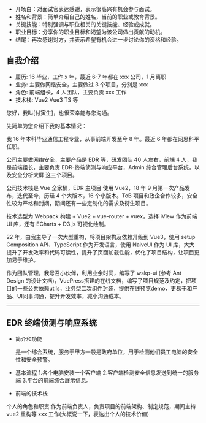 - 开场白：对面试官表达感谢，表示很高兴有机会参与面试。
- 姓名和背景：简单介绍自己的姓名，当前的职业或教育背景。
- 关键技能：特别强调与职位相关的关键技能、经验或成就。
- 职业目标：分享你的职业目标和渴望为该公司做出贡献的动机。
- 结尾：再次感谢对方，并表示希望有机会进一步讨论你的资格和经验。

## 自我介绍

- 履历: 16 毕业，工作 x 年，最近 6-7 年都在 xxx 公司，1 月离职
- 业务: 主要做网络安全，主要做过 3 个项目，分别是 xxx
- 角色: 前端组长，4 人团队，主要负责 xxx 工作
- 技术栈: Vue2 Vue3 TS 等

您好，我叫[付寅生]，也很荣幸能与您沟通。

先简单为您介绍下我的基本情况：

我 16 年本科毕业通信工程专业，从事前端开发至今 8 年。最近 6 年都在网思科平任职。

公司主要做网络安全，主要产品是 EDR 等，研发团队 40 人左右，前端 4 人，我是前端组长，主要负责 EDR-终端侦测与响应平台，Admin 综合管理后台系统，以及安全分析大屏 这三个项目。

公司技术栈是 Vue 全家桶，EDR 主项目 使用 Vue2，18 年 9 月第一次产品发布，迭代至今，历经 4 个大版本，16 个小版本。ToB 项目和政企合作较多，安全性较为严格和封闭，期间还有一些定制化的需求及衍生项目。

技术选型为 Webpack 构建 + Vue2 + vue-router + vuex，选择 iView 作为前端 UI 库，还有 ECharts + D3.js 可视化绘制。

22 年，由我主导了一次大型重构，将项目架构及依赖升级到 Vue3，使用 setup Composition API、TypeScript 作为开发语言，使用 NaiveUI 作为 UI 库，大大提升了开发效率和代码可读性，提升了页面加载性能，优化了项目结构，让项目更加易于维护。

作为团队管理，我号召小伙伴，利用业余时间，编写了 wskp-ui (参考 Ant Design 的设计文档)，VuePress搭建的在线文档，编写了项目规范及约定，把项目的一些公共依赖utils，业务型二次组件封装，提供在线预览demo，更易于和产品、UI同事沟通，提升开发效率，减小沟通成本。

---

## EDR 终端侦测与响应系统

- 简介和功能

  是一个综合系统，服务于甲方一般是政府单位，用于检测他们员工电脑的安全性和安全预警。

- 基本流程 1.各个电脑安装一个客户端 2.客户端检测安全信息发送到统一的服务端 3.平台的前端综合展示信息。

- 前端的技术栈

个人的角色和职责:作为前端负责人，负责项目的前端架构、制定规范，期间主持 vue2 重构等 xxx 工作(大概说一下，表达出个人的技术价值)
